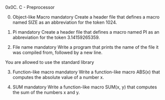0x0C. C - Preprocessor

0. Object-like Macro mandatory
Create a header file that defines a macro named SIZE as an abbreviation for the token 1024.

1. Pi mandatory
Create a header file that defines a macro named PI as an abbreviation for the token 3.14159265359.

2. File name mandatory
Write a program that prints the name of the file it was compiled from, followed by a new line.

You are allowed to use the standard library

3. Function-like macro mandatory
Write a function-like macro ABS(x) that computes the absolute value of a number x.

4. SUM mandatory
Write a function-like macro SUM(x, y) that computes the sum of the numbers x and y.